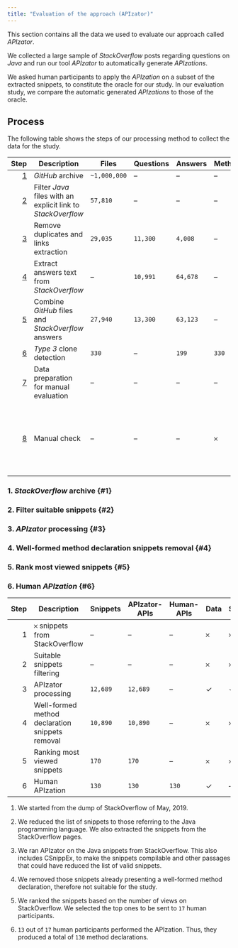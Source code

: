 ```yaml
---
title: "Evaluation of the approach (APIzator)"
---
```


This section contains all the data we used to evaluate our approach called *APIzator*.

We collected a large sample of *StackOverflow* posts regarding questions on *Java* and run our tool *APIzator* to automatically generate *APIzations*.
<!-- These complete examples are browsable in our tool. -->
We asked human participants to apply the *APIzation* on a subset of the extracted snippets, to constitute the oracle for our study.
In our evaluation study, we compare the automatic generated *APIzations* to those of the oracle.

## Process

The following table shows the steps of our processing method to collect the data for the study.

Step | Description | Files | Questions | Answers | Methods | Snippets | Pairs | Data
---: | --- | --- | --- | --- | --- | --- | --- | ---
[1](#1) | *GitHub* archive | `~1,000,000` | – | – | – | – | – | –
[2](#2) | Filter *Java* files with an explicit link to *StackOverflow* | `57,810` | – | – | – | – | – | [`gh_files.json.gz`][gh_files.json.gz]
[3](#3) | Remove duplicates and links extraction | `29,035` | `11,300` | `4,008` | – | – | – | [`gh_files_cleaned.json.gz`][gh_files_cleaned.json.gz] <br /> [`question_ids.csv`][question_ids.csv] <br /> [`answer_ids.csv`][answer_ids.csv]
[4](#4) | Extract answers text from *StackOverflow* | – | `10,991` | `64,678` | – | – | – | [`so_answers.csv.gz`][so_answers.csv.gz] <br /> [`so_answers_to_questions.csv.gz`][so_answers_to_questions.csv.gz]
[5](#5) | Combine *GitHub* files and *StackOverflow* answers | `27,940` | `13,300` | `63,123` | – | – | – | [`ghso_files_answers.json.gz`][ghso_files_answers.json.gz]
[6](#6) | *Type 3* clone detection | `330` | – | `199` | `330` | `199` | `330` | [`sogh_pairs_clones.json.gz`][sogh_pairs_clones.json.gz]
[7](#7) | Data preparation for manual evaluation | – | – | – | – | – | – | [`sogh_pairs_clones_files.tar.gz`][sogh_pairs_clones_files.tar.gz] <br /> [`sogh_pairs_clones_diffs.tar.gz`][sogh_pairs_clones_diffs.tar.gz]
[8](#8) | Manual check | – | – | – | 𐄂 | 𐄂 | `135` | [`sogh_pairs_diffs_apizations.tar.gz`][sogh_pairs_diffs_apizations.tar.gz] <br /> [`sogh_pairs_diffs_different_semantic.tar.gz`][sogh_pairs_diffs_different_semantic.tar.gz] <br /> [`sogh_pairs_diffs_tests.tar.gz`][sogh_pairs_diffs_tests.tar.gz] <br /> [`sogh_pairs_diffs_false_positives.tar.gz`][sogh_pairs_diffs_false_positives.tar.gz]

### 1. *StackOverflow* archive {#1}

### 2. Filter suitable snippets {#2}

### 3. *APIzator* processing {#3}

### 4. Well-formed method declaration snippets removal {#4}

### 5. Rank most viewed snippets {#5}

### 6. Human *APIzation* {#6}

Step | Description | Snippets | APIzator-APIs | Human-APIs | Data | Script
---: | --- | --- | --- | --- | --- | ---
1 | 𐄂 snippets from StackOverflow | – | – | – | 𐄂 | 𐄂
2 | Suitable snippets filtering | – | – | – | 𐄂 | 𐄂
3 | APIzator processing | `12,689` | `12,689` | – | ✓ | ✓
4 | Well-formed method declaration snippets removal | `10,890` | `10,890` | – | 𐄂 | 𐄂
5 | Ranking most viewed snippets | `170` | `170` | – | 𐄂 | 𐄂
6 | Human APIzation | `130` | `130` | `130` | ✓ | –

1. We started from the dump of StackOverflow of May, 2019.

2. We reduced the list of snippets to those referring to the Java programming language.
We also extracted the snippets from the StackOverflow pages.

3. We ran APIzator on the Java snippets from StackOverflow.
This also includes CSnippEx, to make the snippets compilable and other passages that could have reduced the list of valid snippets.

4. We removed those snippets already presenting a well-formed method declaration, therefore not suitable for the study.

5. We ranked the snippets based on the number of views on StackOverflow.
We selected the top ones to be sent to `17` human participants.

6. `13` out of `17` human participants performed the APIzation.
Thus, they produced a total of `130` method declarations.
